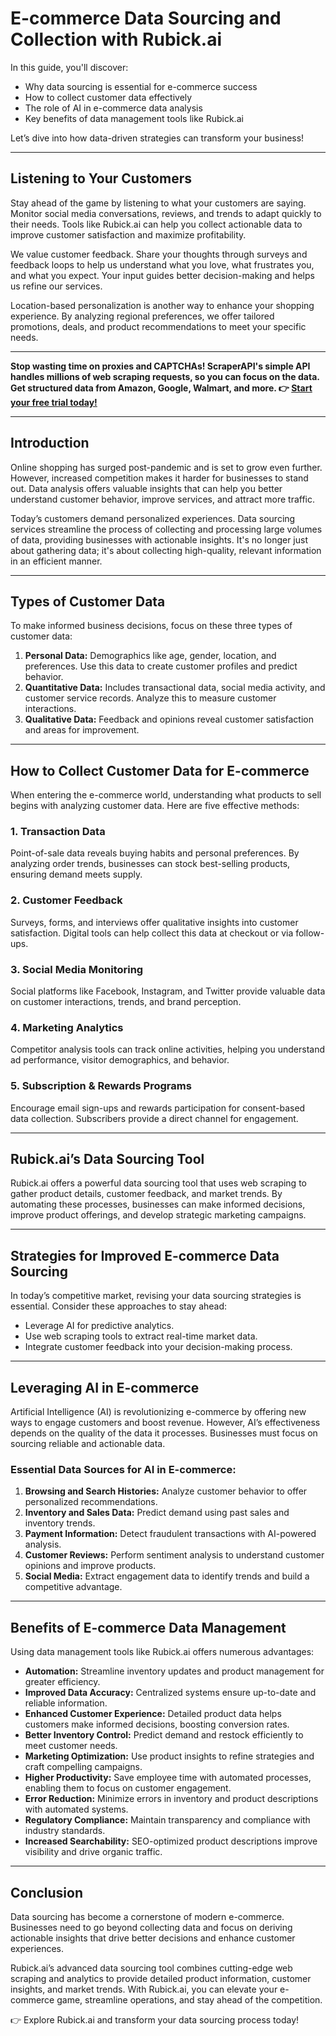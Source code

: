 # E-commerce Data Sourcing and Collection with Rubick.ai

In this guide, you'll discover:

- Why data sourcing is essential for e-commerce success
- How to collect customer data effectively
- The role of AI in e-commerce data analysis
- Key benefits of data management tools like Rubick.ai

Let’s dive into how data-driven strategies can transform your business!

---

## Listening to Your Customers

Stay ahead of the game by listening to what your customers are saying. Monitor social media conversations, reviews, and trends to adapt quickly to their needs. Tools like Rubick.ai can help you collect actionable data to improve customer satisfaction and maximize profitability.

We value customer feedback. Share your thoughts through surveys and feedback loops to help us understand what you love, what frustrates you, and what you expect. Your input guides better decision-making and helps us refine our services.

Location-based personalization is another way to enhance your shopping experience. By analyzing regional preferences, we offer tailored promotions, deals, and product recommendations to meet your specific needs.

---

**Stop wasting time on proxies and CAPTCHAs! ScraperAPI's simple API handles millions of web scraping requests, so you can focus on the data. Get structured data from Amazon, Google, Walmart, and more. 👉 [Start your free trial today!](https://bit.ly/Scraperapi)**

---

## Introduction

Online shopping has surged post-pandemic and is set to grow even further. However, increased competition makes it harder for businesses to stand out. Data analysis offers valuable insights that can help you better understand customer behavior, improve services, and attract more traffic.

Today’s customers demand personalized experiences. Data sourcing services streamline the process of collecting and processing large volumes of data, providing businesses with actionable insights. It's no longer just about gathering data; it's about collecting high-quality, relevant information in an efficient manner.

---

## Types of Customer Data

To make informed business decisions, focus on these three types of customer data:

1. **Personal Data:** Demographics like age, gender, location, and preferences. Use this data to create customer profiles and predict behavior.
2. **Quantitative Data:** Includes transactional data, social media activity, and customer service records. Analyze this to measure customer interactions.
3. **Qualitative Data:** Feedback and opinions reveal customer satisfaction and areas for improvement.

---

## How to Collect Customer Data for E-commerce

When entering the e-commerce world, understanding what products to sell begins with analyzing customer data. Here are five effective methods:

### 1. Transaction Data
Point-of-sale data reveals buying habits and personal preferences. By analyzing order trends, businesses can stock best-selling products, ensuring demand meets supply.

### 2. Customer Feedback
Surveys, forms, and interviews offer qualitative insights into customer satisfaction. Digital tools can help collect this data at checkout or via follow-ups.

### 3. Social Media Monitoring
Social platforms like Facebook, Instagram, and Twitter provide valuable data on customer interactions, trends, and brand perception.

### 4. Marketing Analytics
Competitor analysis tools can track online activities, helping you understand ad performance, visitor demographics, and behavior.

### 5. Subscription & Rewards Programs
Encourage email sign-ups and rewards participation for consent-based data collection. Subscribers provide a direct channel for engagement.

---

## Rubick.ai’s Data Sourcing Tool

Rubick.ai offers a powerful data sourcing tool that uses web scraping to gather product details, customer feedback, and market trends. By automating these processes, businesses can make informed decisions, improve product offerings, and develop strategic marketing campaigns.

---

## Strategies for Improved E-commerce Data Sourcing

In today’s competitive market, revising your data sourcing strategies is essential. Consider these approaches to stay ahead:

- Leverage AI for predictive analytics.
- Use web scraping tools to extract real-time market data.
- Integrate customer feedback into your decision-making process.

---

## Leveraging AI in E-commerce

Artificial Intelligence (AI) is revolutionizing e-commerce by offering new ways to engage customers and boost revenue. However, AI’s effectiveness depends on the quality of the data it processes. Businesses must focus on sourcing reliable and actionable data.

### Essential Data Sources for AI in E-commerce:

1. **Browsing and Search Histories:** Analyze customer behavior to offer personalized recommendations.
2. **Inventory and Sales Data:** Predict demand using past sales and inventory trends.
3. **Payment Information:** Detect fraudulent transactions with AI-powered analysis.
4. **Customer Reviews:** Perform sentiment analysis to understand customer opinions and improve products.
5. **Social Media:** Extract engagement data to identify trends and build a competitive advantage.

---

## Benefits of E-commerce Data Management

Using data management tools like Rubick.ai offers numerous advantages:

- **Automation:** Streamline inventory updates and product management for greater efficiency.
- **Improved Data Accuracy:** Centralized systems ensure up-to-date and reliable information.
- **Enhanced Customer Experience:** Detailed product data helps customers make informed decisions, boosting conversion rates.
- **Better Inventory Control:** Predict demand and restock efficiently to meet customer needs.
- **Marketing Optimization:** Use product insights to refine strategies and craft compelling campaigns.
- **Higher Productivity:** Save employee time with automated processes, enabling them to focus on customer engagement.
- **Error Reduction:** Minimize errors in inventory and product descriptions with automated systems.
- **Regulatory Compliance:** Maintain transparency and compliance with industry standards.
- **Increased Searchability:** SEO-optimized product descriptions improve visibility and drive organic traffic.

---

## Conclusion

Data sourcing has become a cornerstone of modern e-commerce. Businesses need to go beyond collecting data and focus on deriving actionable insights that drive better decisions and enhance customer experiences.

Rubick.ai’s advanced data sourcing tool combines cutting-edge web scraping and analytics to provide detailed product information, customer insights, and market trends. With Rubick.ai, you can elevate your e-commerce game, streamline operations, and stay ahead of the competition.

👉 Explore Rubick.ai and transform your data sourcing process today!

